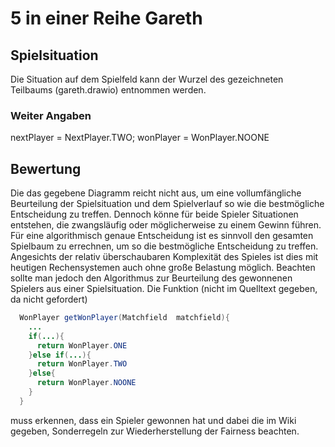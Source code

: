 # 5 in einer Reihe Gareth

## Spielsituation
Die Situation auf dem Spielfeld kann der Wurzel des gezeichneten Teilbaums (gareth.drawio) entnommen werden.
### Weiter Angaben
nextPlayer = NextPlayer.TWO;
wonPlayer = WonPlayer.NOONE

## Bewertung
Die das gegebene Diagramm reicht nicht aus, um eine vollumfängliche Beurteilung der Spielsituation und dem Spielverlauf so wie die bestmögliche Entscheidung zu treffen. Dennoch könne für beide Spieler Situationen entstehen, die zwangsläufig oder möglicherweise zu einem Gewinn führen.
Für eine algorithmisch genaue Entscheidung ist es sinnvoll den gesamten Spielbaum zu errechnen, um so die bestmögliche Entscheidung zu treffen. Angesichts der relativ überschaubaren Komplexität des Spieles ist dies mit heutigen Rechensystemen auch ohne große Belastung möglich. Beachten sollte man jedoch den Algorithmus zur Beurteilung des gewonnenen Spielers aus einer Spielsituation. Die Funktion (nicht im Quelltext gegeben, da nicht gefordert)
```java
  WonPlayer getWonPlayer(Matchfield  matchfield){
    ...
    if(...){
      return WonPlayer.ONE
    }else if(...){
      return WonPlayer.TWO
    }else{
      return WonPlayer.NOONE
    }
  }
```
muss erkennen, dass ein Spieler gewonnen hat und dabei die im Wiki gegeben, Sonderregeln zur Wiederherstellung der Fairness beachten.
